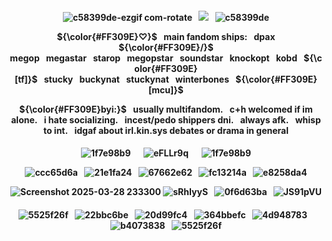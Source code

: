 <p align="center">
<h4 align="center"

![c58399de-ezgif com-rotate](https://github.com/user-attachments/assets/a4bfbab1-d1f7-4a50-af68-3739a8d9f154)⠀![](https://komarev.com/ghpvc/?username=F2T2EA&label=stars+++&color=ff0080&style=plastic)⠀![c58399de](https://github.com/user-attachments/assets/5aabc70a-c08d-40e1-b270-f41f13b701e6)

 <p align="center"> 
<strong>${\color{#FF309E}♡}$⠀main fandom ships:⠀dpax <strong>${\color{#FF309E}/}$ megop⠀megastar⠀starop⠀megopstar⠀soundstar⠀knockopt⠀kobd⠀<strong>${\color{#FF309E}[tf]}$⠀stucky⠀buckynat⠀stuckynat⠀winterbones⠀<strong>${\color{#FF309E}[mcu]}$
 
  <p align="center"> 
<strong>${\color{#FF309E}byi:}$⠀usually multifandom.⠀c+h welcomed if im alone.⠀i hate socializing.⠀incest/pedo shippers dni.⠀always afk.⠀whisp to int.⠀idgaf about irl.kin.sys debates or drama in general

<p align="center">
<h4 align="center"

![1f7e98b9](https://github.com/user-attachments/assets/c1abaf7d-5266-4f02-87c7-5991ebf57a1a)⠀⠀![eFLLr9q](https://github.com/user-attachments/assets/68557db8-e1b1-47ce-8e5c-001e4b19701c)⠀⠀![1f7e98b9](https://github.com/user-attachments/assets/c1abaf7d-5266-4f02-87c7-5991ebf57a1a)

![ccc65d6a](https://github.com/user-attachments/assets/2705712a-503b-4c93-9614-b3c2a050cb69)⠀![21e1fa24](https://github.com/user-attachments/assets/016a7279-ad55-4bf7-b095-97c3a864b6fe)⠀![67662e62](https://github.com/user-attachments/assets/b655a5fa-de43-4314-aa41-8fb8f152d310)⠀![fc13214a](https://github.com/user-attachments/assets/30042765-299a-45ba-89d7-7043de8ac9c1)⠀![e8258da4](https://github.com/user-attachments/assets/f6aa6083-35ee-4db8-8ba4-fb40963455dc)

![Screenshot 2025-03-28 233300](https://github.com/user-attachments/assets/b47e84cd-8beb-49a4-9fb7-d4cfd01a2646)
![sRhIyyS](https://github.com/user-attachments/assets/fb4ddbe3-cd75-4d00-9203-754ec9c62b05)⠀![0f6d63ba](https://github.com/user-attachments/assets/11f12ccf-4e1c-455f-bda7-d1f0501fb7ed)⠀![JS91pVU](https://github.com/user-attachments/assets/d0a9eed7-f674-46cc-9301-85b5b1cfe1db)

<p align="center">
<h4 align="center"

![5525f26f](https://github.com/user-attachments/assets/fe10bce8-29c0-4e58-95ed-c040436b7e96)⠀![22bbc6be](https://github.com/user-attachments/assets/7fa0024a-d13e-4168-bfbf-e505624ab92a)⠀![20d99fc4](https://github.com/user-attachments/assets/2a375667-6d78-4d2b-becb-3e1a19fda46d)⠀![364bbefc](https://github.com/user-attachments/assets/8c2558bc-1bf6-422b-9f30-b831df1ba946)⠀![4d948783](https://github.com/user-attachments/assets/6a0e796b-e9d1-4c39-8e52-d6db9f673106)⠀![b4073838](https://github.com/user-attachments/assets/c690b639-cab8-40ed-8cdf-c138479b355d)⠀![5525f26f](https://github.com/user-attachments/assets/fe10bce8-29c0-4e58-95ed-c040436b7e96)
